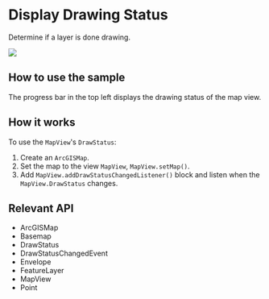 # Display Drawing Status

Determine if a layer is done drawing.

![]("DisplayDrawingStatus.png)

## How to use the sample

The progress bar in the top left displays the drawing status of the map view.

## How it works

To use the `MapView`'s `DrawStatus`:


  1. Create an `ArcGISMap`.
  2. Set the map to the view `MapView`, `MapView.setMap()`.
  3. Add `MapView.addDrawStatusChangedListener()` block and listen when the `MapView.DrawStatus` changes.


## Relevant API


  * ArcGISMap
  * Basemap
  * DrawStatus
  * DrawStatusChangedEvent
  * Envelope
  * FeatureLayer
  * MapView
  * Point


